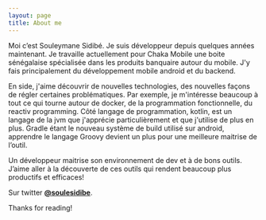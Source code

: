 ```yaml
---
layout: page
title: About me
---
```


Moi c’est Souleymane Sidibé. Je suis développeur depuis quelques années maintenant. Je travaille actuellement pour Chaka Mobile une boite sénégalaise spécialisée dans les produits banquaire autour du mobile. J'y fais principalement du développement mobile android et du backend. 

En side, j'aime découvrir de nouvelles technologies, des nouvelles façons de régler certaines problématiques. Par exemple, je m'intéresse beaucoup à tout ce qui tourne autour de docker, de la programmation fonctionnelle, du reactiv programming. Côté langage de programmation, kotlin, est un langage de la jvm que j'apprécie particulièrement et que j'utilise de plus en plus. Gradle étant le nouveau système de build utilisé sur android, apprendre le langage Groovy devient un plus pour une meilleure maitrise de l’outil. 

Un développeur maitrise son environnement de dev et à de bons outils.
J’aime aller à la découverte de ces outils qui rendent beaucoup plus productifs et efficaces!

Sur twitter **[@soulesidibe](https://twitter.com/soulesidibe)**.

Thanks for reading!


